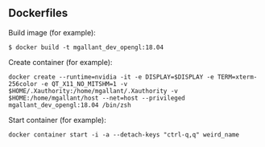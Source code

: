 ## Dockerfiles

Build image (for example):
```
$ docker build -t mgallant_dev_opengl:18.04
```

Create container (for example):
```
docker create --runtime=nvidia -it -e DISPLAY=$DISPLAY -e TERM=xterm-256color -e QT_X11_NO_MITSHM=1 -v $HOME/.Xauthority:/home/mgallant/.Xauthority -v $HOME:/home/mgallant/host --net=host --privileged mgallant_dev_opengl:18.04 /bin/zsh
```

Start container (for example):
```
docker container start -i -a --detach-keys "ctrl-q,q" weird_name
```
